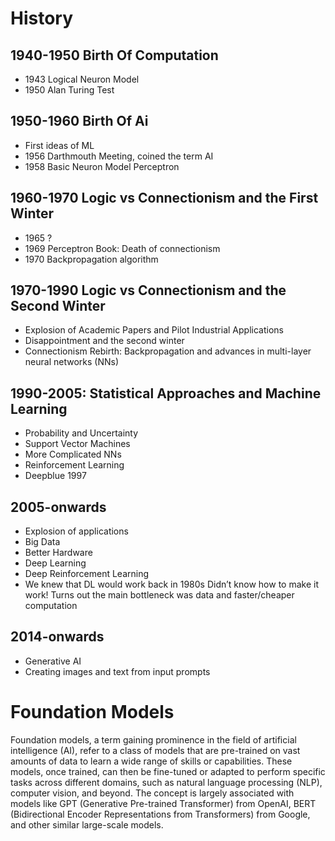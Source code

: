# History
## 1940-1950 Birth Of Computation
- 1943 Logical Neuron Model
- 1950 Alan Turing Test
## 1950-1960 Birth Of Ai
- First ideas of ML
- 1956 Darthmouth Meeting, coined the term AI
- 1958 Basic Neuron Model Perceptron

## 1960-1970 Logic vs Connectionism and the First Winter
- 1965 ?
- 1969 Perceptron Book: Death of connectionism
- 1970 Backpropagation algorithm

## 1970-1990 Logic vs Connectionism and the Second Winter
- Explosion of Academic Papers and Pilot Industrial Applications
- Disappointment and the second winter
- Connectionism Rebirth: Backpropagation and advances in multi-layer neural networks (NNs)

## 1990-2005: Statistical Approaches and Machine Learning
- Probability and Uncertainty
- Support Vector Machines
- More Complicated NNs
- Reinforcement Learning
- Deepblue 1997

## 2005-onwards
- Explosion of applications
- Big Data
- Better Hardware
- Deep Learning
- Deep Reinforcement Learning
- We knew that DL would work back in 1980s 
	Didn’t know how to make it work! 
	Turns out the main bottleneck was data and faster/cheaper computation

## 2014-onwards
- Generative AI
- Creating images and text from input prompts

# Foundation Models
Foundation models, a term gaining prominence in the field of artificial intelligence (AI), refer to a class of models that are pre-trained on vast amounts of data to learn a wide range of skills or capabilities. These models, once trained, can then be fine-tuned or adapted to perform specific tasks across different domains, such as natural language processing (NLP), computer vision, and beyond. The concept is largely associated with models like GPT (Generative Pre-trained Transformer) from OpenAI, BERT (Bidirectional Encoder Representations from Transformers) from Google, and other similar large-scale models.